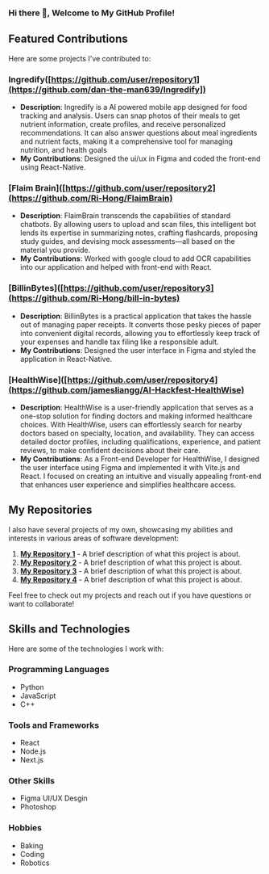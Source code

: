 ### Hi there 👋, Welcome to My GitHub Profile!

## Featured Contributions
Here are some projects I've contributed to:

### Ingredify([https://github.com/user/repository1](https://github.com/dan-the-man639/Ingredify])
- **Description**: Ingredify is a AI powered mobile app designed for food tracking and analysis. Users can snap photos of their meals to get nutrient information, create profiles, and receive personalized recommendations. It can also answer questions about meal ingredients and nutrient facts, making it a comprehensive tool for managing nutrition, and health goals
- **My Contributions**: Designed the ui/ux in Figma and coded the front-end using React-Native.

### [Flaim Brain]([https://github.com/user/repository2](https://github.com/Ri-Hong/FlaimBrain)
- **Description**: FlaimBrain transcends the capabilities of standard chatbots. By allowing users to upload and scan files, this intelligent bot lends its expertise in summarizing notes, crafting flashcards, proposing study guides, and devising mock assessments—all based on the material you provide.
- **My Contributions**: Worked with google cloud to add OCR capabilities into our application and helped with front-end with React.

### [BillinBytes]([https://github.com/user/repository3](https://github.com/Ri-Hong/bill-in-bytes)
- **Description**: BillinBytes is a practical application that takes the hassle out of managing paper receipts. It converts those pesky pieces of paper into convenient digital records, allowing you to effortlessly keep track of your expenses and handle tax filing like a responsible adult.
- **My Contributions**: Designed the user interface in Figma and styled the application in React-Native.

### [HealthWise]([https://github.com/user/repository4](https://github.com/jamesliangg/AI-Hackfest-HealthWise)
- **Description**: HealthWise is a user-friendly application that serves as a one-stop solution for finding doctors and making informed healthcare choices. With HealthWise, users can effortlessly search for nearby doctors based on specialty, location, and availability. They can access detailed doctor profiles, including qualifications, experience, and patient reviews, to make confident decisions about their care.
- **My Contributions**: As a Front-end Developer for HealthWise, I designed the user interface using Figma and implemented it with Vite.js and React. I focused on creating an intuitive and visually appealing front-end that enhances user experience and simplifies healthcare access.

## My Repositories
I also have several projects of my own, showcasing my abilities and interests in various areas of software development:

1. **[My Repository 1](https://github.com/yourusername/myrepository1)** - A brief description of what this project is about.
2. **[My Repository 2](https://github.com/yourusername/myrepository2)** - A brief description of what this project is about.
3. **[My Repository 3](https://github.com/yourusername/myrepository3)** - A brief description of what this project is about.
4. **[My Repository 4](https://github.com/yourusername/myrepository4)** - A brief description of what this project is about.

Feel free to check out my projects and reach out if you have questions or want to collaborate!

## Skills and Technologies

Here are some of the technologies I work with:

### Programming Languages
- Python
- JavaScript
- C++

### Tools and Frameworks
- React
- Node.js
- Next.js

### Other Skills
- Figma UI/UX Desgin
- Photoshop

### Hobbies
- Baking
- Coding
- Robotics


<!--
**LinHong149/LinHong149** is a ✨ _special_ ✨ repository because its `README.md` (this file) appears on your GitHub profile.

Here are some ideas to get you started:

- 🔭 I’m currently working on ...
- 🌱 I’m currently learning ...  
- 👯 I’m looking to collaborate on ...
- 🤔 I’m looking for help with ...
- 💬 Ask me about ...
- 📫 How to reach me: ...
- 😄 Pronouns: ...
- ⚡ Fun fact: ...
-->

